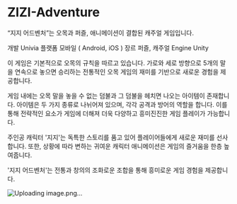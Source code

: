 # ZIZI-Adventure

“지지 어드벤처”는 오목과 퍼즐, 애니메이션이 결합된 캐주얼 게임입니다.

개발	Univia
플랫폼	모바일 ( Android, iOS )
장르	퍼즐, 캐주얼
Engine	Unity

이 게임은 기본적으로 오목의 규칙을 따르고 있습니다. 
가로와 세로 방향으로 5개의 말을 연속으로 놓으면 승리하는 전통적인 오목 게임의 재미를 기반으로 새로운 경험을 제공합니다.

게임 내에는 오목 말을 놓을 수 없는 덤불과 그 덤불을 헤치면 나오는 아이템이 존재합니다.
아이템은 두 가지 종류로 나뉘어져 있으며, 각각 공격과 방어의 역할을 합니다. 
이를 통해 전략적인 요소가 게임에 더해져 더욱 다양하고 흥미진진한 게임 플레이가 가능합니다.

주인공 캐릭터 '지지'는 독특한 스토리를 품고 있어 플레이어들에게 새로운 재미를 선사합니다. 
또한, 상황에 따라 변하는 귀여운 캐릭터 애니메이션은 게임의 즐거움을 한층 높여줍니다. 

'지지 어드벤처'는 전통과 창의의 조화로운 조합을 통해 흥미로운 게임 경험을 제공합니다.

![Uploading image.png…]()

